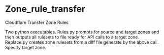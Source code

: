 # Zone_rule_transfer
Cloudflare Transfer Zone Rules

Two python executables. Rules.py prompts for source and target zones and then outputs all rulesets to file ready for API calls to a target zone. Replace.py creates zone rulesets from a diff file generate by the above call. Specify target zone.
